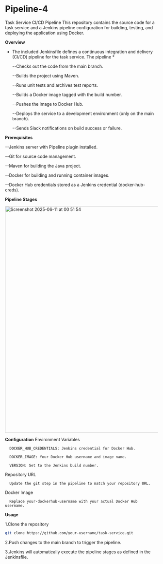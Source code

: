 # Pipeline-4

Task Service CI/CD Pipeline
This repository contains the source code for a task service and a Jenkins pipeline configuration for building, testing, and deploying the application using Docker.

**Overview**
   * The included Jenkinsfile defines a continuous integration and delivery (CI/CD) pipeline for the task service. The pipeline * 
    
     --Checks out the code from the main branch.
      
     --Builds the project using Maven.
      
     --Runs unit tests and archives test reports.
      
      --Builds a Docker image tagged with the build number.
      
      --Pushes the image to Docker Hub.
      
      --Deploys the service to a development environment (only on the main branch).
      
      --Sends Slack notifications on build success or failure.
     
  **Prerequisites**

  --Jenkins server with Pipeline plugin installed.
  
  --Git for source code management.
  
  --Maven for building the Java project.
  
  --Docker for building and running container images.
  
  --Docker Hub credentials stored as a Jenkins credential (docker-hub-creds).


 **Pipeline Stages**

   <img width="744" alt="Screenshot 2025-06-11 at 00 51 54" src="https://github.com/user-attachments/assets/d0696fce-c24f-438c-bbc3-264c79426ba8" />


  **Configuration**
    Environment Variables

      DOCKER_HUB_CREDENTIALS: Jenkins credential for Docker Hub.
      
      DOCKER_IMAGE: Your Docker Hub username and image name.
      
      VERSION: Set to the Jenkins build number.

  Repository URL

      Update the git step in the pipeline to match your repository URL.

  Docker Image

      Replace your-dockerhub-username with your actual Docker Hub username.

**Usage**

1.Clone the repository

  ```bash
git clone https://github.com/your-username/task-service.git
```

2.Push changes to the main branch to trigger the pipeline.

3.Jenkins will automatically execute the pipeline stages as defined in the Jenkinsfile.




